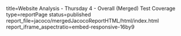 title=Website Analysis - Thursday 4 - Overall (Merged) Test Coverage
type=reportPage
status=published
report_file=jacoco/mergedJacocoReportHTML/html/index.html
report_iframe_aspectratio=embed-responsive-16by9
~~~~~~


